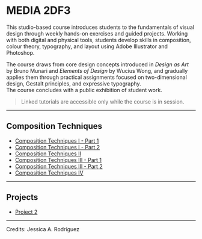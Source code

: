 # MEDIA 2DF3

This studio-based course introduces students to the fundamentals of visual design through weekly hands-on exercises and guided projects. Working with both digital and physical tools, students develop skills in composition, colour theory, typography, and layout using Adobe Illustrator and Photoshop.  

The course draws from core design concepts introduced in *Design as Art* by Bruno Munari and *Elements of Design* by Wucius Wong, and gradually applies them through practical assignments focused on two-dimensional design, Gestalt principles, and expressive typography.  
The course concludes with a public exhibition of student work.

> Linked tutorials are accessible only while the course is in session.

---

## Composition Techniques

+ [Composition Techniques I - Part 1](Comp-Tech-1-Part1.md)
+ [Composition Techniques I - Part 2](Comp-Tech-1-Part2.md)
+ [Composition Techniques II](Comp-Tech-2.md)
+ [Composition Techniques III - Part 1](Comp-Tech-3-Part1.md)
+ [Composition Techniques III - Part 2](Comp-Tech-3-Part2.md)
+ [Composition Techniques IV](Comp-Tech-4.md)

---

## Projects

+ [Project 2](P2-README.md)

________________________________________________________________________

Credits: Jessica A. Rodríguez

